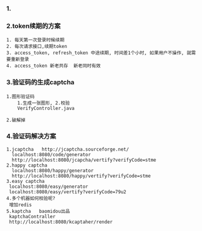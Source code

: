 ### 1.


### 2.token续期的方案
    1. 每天第一次登录时候续期
    2. 每次请求接口,续期token
    3. access_token, refresh_token 中途续期, 时间差1个小时, 如果用户不操作, 就需要重新登录
    4. access_token 新老共存  新老同时有效


### 3.验证码的生成captcha
    1.图形验证码
        1.生成一张图形, 2.校验
        VerifyController.java
        
    2.破解掉

### 4.验证码解决方案
    1.jcaptcha   http://jcaptcha.sourceforge.net/
      localhost:8080/code/generator
      http://localhost:8080/jcapcha/vertify?verifyCode=stme
    2.happy captcha
      localhost:8080/happy/generator
      http://localhost:8080/happy/vertify?verifyCode=stme
    3.easy captcha
     localhost:8080/easy/generator
     localhost:8080/easy/vertify?verifyCode=79u2
    4.多个机器如何校验呢?
     增加redis
    5.kaptcha   baomidou出品
     kaptchaContraller
     http://localhost:8080/kcaptaher/render
     
     
     
     
    